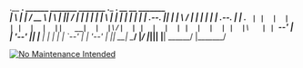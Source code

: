 .__   __.   ______    _______   _______ .___  ___.  __    __   _______  
|  \ |  |  /  __  \  |       \ |   ____||   \/   | |  |  |  | |       \ 
|   \|  | |  |  |  | |  .--.  ||  |__   |  \  /  | |  |  |  | |  .--.  |
|  . `  | |  |  |  | |  |  |  ||   __|  |  |\/|  | |  |  |  | |  |  |  |
|  |\   | |  `--'  | |  '--'  ||  |____ |  |  |  | |  `--'  | |  '--'  |
|__| \__|  \______/  |_______/ |_______||__|  |__|  \______/  |_______/ 

[![No Maintenance Intended](http://unmaintained.tech/badge.svg)](http://unmaintained.tech/)
